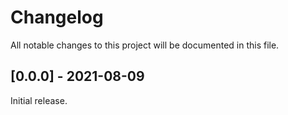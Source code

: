 Changelog
=========

All notable changes to this project will be documented in this file.

[0.0.0] - 2021-08-09
--------------------

Initial release.
